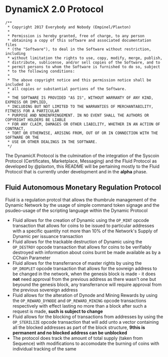 # DynamicX 2.0 Protocol

```
/**
 * Copyright 2017 Everybody and Nobody (Empinel/Plaxton)
 * 
 * Permission is hereby granted, free of charge, to any person 
 * obtaining a copy of this software and associated documentation files 
 * (the "Software"), to deal in the Software without restriction, including 
 * without limitation the rights to use, copy, modify, merge, publish, 
 * distribute, sublicense, and/or sell copies of the Software, and to 
 * permit persons to whom the Software is furnished to do so, subject 
 * to the following conditions:
 *
 * The above copyright notice and this permission notice shall be included in 
 * all copies or substantial portions of the Software.
 * 
 * THE SOFTWARE IS PROVIDED "AS IS", WITHOUT WARRANTY OF ANY KIND, EXPRESS OR IMPLIED, 
 * INCLUDING BUT NOT LIMITED TO THE WARRANTIES OF MERCHANTABILITY, FITNESS FOR A PARTICULAR 
 * PURPOSE AND NONINFRINGEMENT. IN NO EVENT SHALL THE AUTHORS OR COPYRIGHT HOLDERS BE LIABLE 
 * FOR ANY CLAIM, DAMAGES OR OTHER LIABILITY, WHETHER IN AN ACTION OF CONTRACT, 
 * TORT OR OTHERWISE, ARISING FROM, OUT OF OR IN CONNECTION WITH THE SOFTWARE OR THE 
 * USE OR OTHER DEALINGS IN THE SOFTWARE.
 */
 ```
 
 The DynamicX Protocol is the culmination of the integration of the Syscoin Protocol (Certificates, Marketplace, Messaging) and the 
 Fluid Protocol as developed by @plaxton, this README will be pertaining mostly to the Fluid Protocol that is currently under development
 and in the **alpha** phase.
 
 ## Fluid Autonomous Monetary Regulation Protocol
 
 Fluid is a regulation protcol that allows the thumbrule management of the Dynamic Network by the usage of simple command token signage and the psudeo-usage of the scripting language within the Dynamic Protocol
 
 * Fluid allows for the creation of Dynamic using the `OP_MINT` opcode transaction that allows for coins to be issued to particular addresses with a specific quantity not more than 10% of the Network's Supply of Dynamic per issuance transaction
 * Fluid allows for the trackable destruction of Dynamic using the `OP_DESTROY` opcode transaction that allows for coins to be verifiably destroyed with information about coins burnt be made available as by a CChain Parameter
 * Fluid allows for the transferrance of master rights by using the `OP_DROPLET` opcode transaction that allows for the sovreign address to be changed in the network, when the genesis block is made - it does **not** need approval from the previous address as there wasn't one but beyound the genesis block, any transferrance will require approval from the previous sovereign address
 * Fluid allows for the alteration of Dynode and Mining Rewards by using the `OP_REWARD_DYNODE` and `OP_REWARD_MINING` opcode transactions respectively with effect lasting no more than a block after such a request is made, **such is subject to change**
 * Fluid allows for the blocking of transactions from addresses by using the `OP_STERILIZE` opcode transaction that will add unto a vector containing all the blocked addresses as part of the block structure, **9this is permanent and no blocked address can be unblocked**
 * The protocol does track the amount of total supply (taken from Sequence) with modifications to accomodate the burning of coins with individual tracking of the same
 
